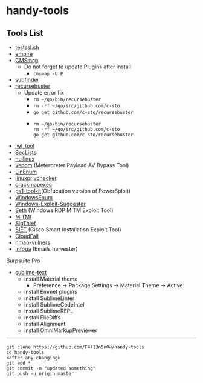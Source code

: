 # handy-tools

## Tools List

- [testssl.sh][0]
- [empire][1]
- [CMSmap][2]
	- Do not forget to update Plugins after install
		- `cmsmap -U P`
- [subfinder][3]
- [recursebuster][4]
	- Update error fix
		- `rm ~/go/bin/recursebuster`
		- `rm -rf ~/go/src/github.com/c-sto`
		- `go get github.com/c-sto/recursebuster`
		- ```
		  rm ~/go/bin/recursebuster
		  rm -rf ~/go/src/github.com/c-sto
		  go get github.com/c-sto/recursebuster 
		  ```
- [jwt_tool][5]
- [SecLists][6]
- [nullinux][7]
- [venom][8] (Meterpreter Payload AV Bypass Tool)
- [LinEnum][9]
- [linuxprivchecker][10]
- [crackmapexec][11]
- [ps1-toolkit][12](Obfucation version of PowerSploit)
- [WindowsEnum][13]
- [Windows-Exploit-Suggester][14]
- [Seth][15] (Windows RDP MiTM Exploit Tool)
- [MITMf][16]
- [SigThief][17]
- [SIET][18] (Cisco Smart Installation Exploit Tool)
- [CloudFail][19]
- [nmap-vulners][20]
- [Infoga][21] (Emails harvester)

Burpsuite Pro

- [sublime-text][sublime]
	- install Material theme
		- Preference -> Package Settings -> Material Theme -> Active
	- install Emmet plugins
	- install SublimeLinter
	- install SublimeCodeIntel
	- install SublimeREPL
	- install FileDiffs
	- install Alignment
	- install OmniMarkupPreviewer

[0]: https://testssl.sh/
[1]: https://github.com/EmpireProject/Empire
[2]: https://github.com/Dionach/CMSmap
[3]: https://github.com/subfinder/subfinder#direct-installation
[4]: https://github.com/C-Sto/recursebuster
[5]: https://github.com/ticarpi/jwt_tool
[6]: https://github.com/danielmiessler/SecLists
[7]: https://github.com/m8r0wn/nullinux
[8]: https://github.com/r00t-3xp10it/venom
[9]: https://github.com/rebootuser/LinEnum
[10]: https://github.com/sleventyeleven/linuxprivchecker
[11]: https://github.com/byt3bl33d3r/CrackMapExec
[12]: https://github.com/vysec/ps1-toolkit.git
[13]: https://github.com/absolomb/WindowsEnum
[14]: https://github.com/GDSSecurity/Windows-Exploit-Suggester
[15]: https://github.com/SySS-Research/Seth
[16]: https://github.com/byt3bl33d3r/MITMf
[17]: https://github.com/secretsquirrel/SigThief
[18]: https://github.com/Sab0tag3d/SIET
[19]: https://github.com/m0rtem/CloudFail
[20]: https://github.com/vulnersCom/nmap-vulners
[21]: https://github.com/The404Hacking/Infoga

[sublime]: https://www.sublimetext.com/3

---
```
git clone https://github.com/F4l13n5n0w/handy-tools
cd handy-tools
<after any changing>
git add *
git commit -m "updated something"
git push -u origin master
```

